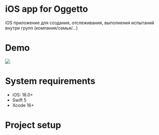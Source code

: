 # iOS app for Oggetto

iOS приложение для создания, отслеживания, выполнения испытаний внутри групп (компания/семья/...)

# Demo

<img src="ReadMe-assets/events.png" />

# System requirements

- iOS: 16.0+
- Swift 5
- Xcode 16+

# Project setup
